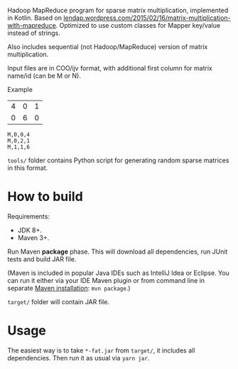 Hadoop MapReduce program for sparse matrix multiplication, implemented in Kotlin. Based on [lendap.wordpress.com/2015/02/16/matrix-multiplication-with-mapreduce](https://lendap.wordpress.com/2015/02/16/matrix-multiplication-with-mapreduce/). Optimized to use custom classes for Mapper key/value instead of strings.

Also includes sequential (not Hadoop/MapReduce) version of matrix multiplication.

Input files are in COO/ijv format, with additional first column for matrix name/id (can be M or N).

Example

| | | |
| --- | --- | --- |
| 4 | 0 | 1 |
| 0 | 6 | 0 |

    M,0,0,4
    M,0,2,1
    M,1,1,6
    
`tools/` folder contains Python script for generating random sparse matrices in this format.
    
# How to build

Requirements:
- JDK 8+.
- Maven 3+.

Run Maven **package** phase. This will download all dependencies, run JUnit tests and build JAR file.

(Maven is included in popular Java IDEs such as IntelliJ Idea or Eclipse. You can run it either via your IDE Maven plugin or from command line in separate [Maven installation](https://maven.apache.org/install.html): `mvn package`.)

`target/` folder will contain JAR file.

# Usage

The easiest way is to take `*-fat.jar` from `target/`, it includes all dependencies. Then run it as usual via `yarn jar`.


